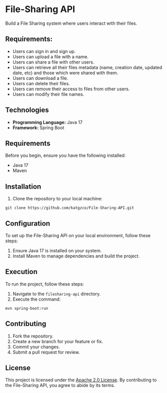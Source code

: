 # File-Sharing API

Build a File Sharing system where users interact with their files.

## Requirements:
- Users can sign in and sign up.
- Users can upload a file with a name.
- Users can share a file with other users.
- Users can retrieve all their files metadata (name, creation date, updated date, etc) and
those which were shared with them.
- Users can download a file.
- Users can delete their files.
- Users can remove their access to files from other users.
- Users can modify their file names.

## Technologies
- **Programming Language:** Java 17
- **Framework:** Spring Boot

## Requirements
Before you begin, ensure you have the following installed:
- Java 17
- Maven

## Installation
1. Clone the repository to your local machine:
```
git clone https://github.com/katgzco/File-Sharing-API.git
```

## Configuration
To set up the File-Sharing API on your local environment, follow these steps:
1. Ensure Java 17 is installed on your system.
2. Install Maven to manage dependencies and build the project.

## Execution
To run the project, follow these steps:
1. Navigate to the `filesharing-api` directory.
2. Execute the command:
```
mvn spring-boot:run
```
## Contributing
1. Fork the repository.
2. Create a new branch for your feature or fix.
3. Commit your changes.
4. Submit a pull request for review.

## License
This project is licensed under the [Apache 2.0 License](https://www.apache.org/licenses/LICENSE-2.0). By contributing to the File-Sharing API, you agree to abide by its terms.
